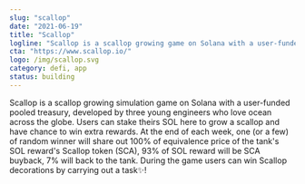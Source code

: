 ```yaml
---
slug: "scallop"
date: "2021-06-19"
title: "Scallop"
logline: "Scallop is a scallop growing game on Solana with a user-funded pooled treasury!"
cta: "https://www.scallop.io/"
logo: /img/scallop.svg
category: defi, app
status: building
---
```


Scallop is a scallop growing simulation game on Solana with a user-funded pooled treasury, developed by three young engineers who love ocean across the globe. Users can stake theirs SOL here to grow a scallop and have chance to win extra rewards. At the end of each week, one (or a few) of random winner will share out 100% of equivalence price of the tank's SOL reward's Scallop token (SCA), 93% of SOL reward will be SCA buyback, 7% will back to the tank. During the game users can win Scallop decorations by carrying out a task✨!

